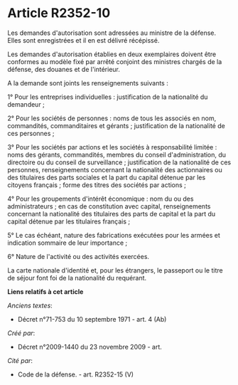 # Article R2352-10

Les demandes d'autorisation sont adressées au ministre de la défense. Elles sont enregistrées et il en est délivré récépissé.

Les demandes d'autorisation établies en deux exemplaires doivent être conformes au modèle fixé par arrêté conjoint des
ministres chargés de la défense, des douanes et de l'intérieur.

A la demande sont joints les renseignements suivants :

1° Pour les entreprises individuelles : justification de la nationalité du demandeur ;

2° Pour les sociétés de personnes : noms de tous les associés en nom, commandités, commanditaires et gérants ; justification
de la nationalité de ces personnes ;

3° Pour les sociétés par actions et les sociétés à responsabilité limitée : noms des gérants, commandités, membres du conseil
d'administration, du directoire ou du conseil de surveillance ; justification de la nationalité de ces personnes,
renseignements concernant la nationalité des actionnaires ou des titulaires des parts sociales et la part du capital détenue
par les citoyens français ; forme des titres des sociétés par actions ;

4° Pour les groupements d'intérêt économique : nom du ou des administrateurs ; en cas de constitution avec capital,
renseignements concernant la nationalité des titulaires des parts de capital et la part du capital détenue par les titulaires
français ;

5° Le cas échéant, nature des fabrications exécutées pour les armées et indication sommaire de leur importance ;

6° Nature de l'activité ou des activités exercées.

La carte nationale d'identité et, pour les étrangers, le passeport ou le titre de séjour font foi de la nationalité du
requérant.

**Liens relatifs à cet article**

_Anciens textes_:

  - Décret n°71-753 du 10 septembre 1971 - art. 4 (Ab)

_Créé par_:

  - Décret n°2009-1440 du 23 novembre 2009 - art.

_Cité par_:

  - Code de la défense. - art. R2352-15 (V)
